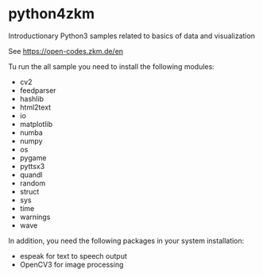# python4zkm
Introductionary Python3 samples related to basics of data and visualization

See https://open-codes.zkm.de/en

Tu run the all sample you need to install the following modules:

  * cv2
  * feedparser
  * hashlib
  * html2text
  * io
  * matplotlib
  * numba
  * numpy
  * os
  * pygame
  * pyttsx3
  * quandl
  * random
  * struct
  * sys
  * time
  * warnings
  * wave

In addition, you need the following packages in your system installation:


  * espeak for text to speech output
  * OpenCV3 for image processing

